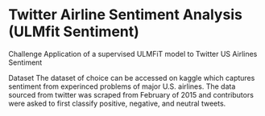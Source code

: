 # Twitter Airline Sentiment Analysis (ULMfit Sentiment)


Challenge
Application of a supervised ULMFiT model to Twitter US Airlines Sentiment

Dataset
The dataset of choice can be accessed on kaggle which captures sentiment from experinced problems of major U.S. airlines. The data sourced from twitter was scraped from February of 2015 and contributors were asked to first classify positive, negative, and neutral tweets.
